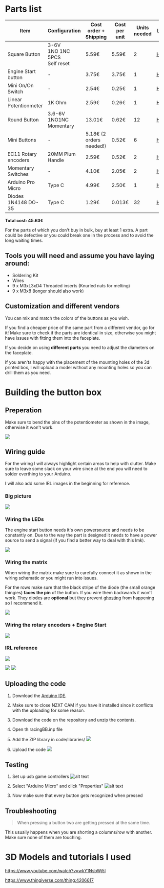 

# Parts list


| Item                  | Configuration                | Cost order + Shipping    | Cost per unit | Units needed | Link                                                                                                                                                                                                                                                                                                                                                                                                                                                                                                                                                                                                                                              |
|-----------------------|------------------------------|--------------------------|---------------|--------------|---------------------------------------------------------------------------------------------------------------------------------------------------------------------------------------------------------------------------------------------------------------------------------------------------------------------------------------------------------------------------------------------------------------------------------------------------------------------------------------------------------------------------------------------------------------------------------------------------------------------------------------------------|
| Square Button         | 3-6V <br> 1NO 1NC 5PCS <br> Self reset | 5.59€                    | 5.59€         | 2            | [Here](https://de.aliexpress.com/item/1005005791728074.html?channel=twinner)                                                                                                                                                                                                                                                                                                                                                                                                                                                                                                                                                                      |
| Engine Start button   | -                            | 3.75€                    | 3.75€         | 1            | [Here](https://de.aliexpress.com/item/1005007038224850.html?spm=a2g0o.detail.pcDetailTopMoreOtherSeller.1.1f583x8E3x8EFs&gps-id=pcDetailTopMoreOtherSeller&scm=1007.40050.354490.0&scm_id=1007.40050.354490.0&scm-url=1007.40050.354490.0&pvid=5076895b-e31f-49f9-b2b2-804f4f98032d&_t=gps-id:pcDetailTopMoreOtherSeller,scm-url:1007.40050.354490.0,pvid:5076895b-e31f-49f9-b2b2-804f4f98032d,tpp_buckets:668%232846%238115%232000&pdp_npi=4%40dis%21EUR%217.49%213.75%21%21%2157.10%2128.55%21%40211b617b17275174681276900e10f4%2112000039180054877%21rec%21DE%216003558799%21X&utparam-url=scene%3ApcDetailTopMoreOtherSeller%7Cquery_from%3A) |
| Mini On/On Switch     | -                            | 2.54€                    | 0.25€         | 1            | [Here](https://de.aliexpress.com/item/32809087410.html?spm=a2g0o.order_list.order_list_main.114.6b865c5fyQg7GB&gatewayAdapt=glo2deu)                                                                                                                                                                                                                                                                                                                                                                                                                                                                                                              |
| Linear Potentionmeter | 1K Ohm                       | 2.59€                    | 0.26€         | 1            | [Here](https://de.aliexpress.com/item/1005006659172507.html?spm=a2g0o.order_list.order_list_main.119.6b865c5fyQg7GB&gatewayAdapt=glo2deu)                                                                                                                                                                                                                                                                                                                                                                                                                                                                                                         |
| Round Button          | 3.6-6V <br> 1NO1NC <br> Momentary      | 13.01€                   | 0.62€         | 12           | [Here](https://de.aliexpress.com/item/33058529397.html?spm=a2g0o.order_list.order_list_main.124.6b865c5fyQg7GB&gatewayAdapt=glo2deu)                                                                                                                                                                                                                                                                                                                                                                                                                                                                                                              |
| Mini Buttons          | -                            | 5.18€ (2 orders needed!) | 0.52€         | 6            | [Here](https://de.aliexpress.com/item/4000143836281.html?spm=a2g0o.order_list.order_list_main.144.64695c5f431N8n&gatewayAdapt=glo2deu)                                                                                                                                                                                                                                                                                                                                                                                                                                                                                                            |
| EC11 Rotary encoders  | 20MM Plum Handle             | 2.59€                    | 0.52€         | 2            | [Here](https://de.aliexpress.com/item/1005005983134515.html?spm=a2g0o.order_list.order_list_main.143.64695c5f431N8n&gatewayAdapt=glo2deu)                                                                                                                                                                                                                                                                                                                                                                                                                                                                                                         |
| Momentary Switches    | -                            | 4.10€                    | 2.05€         | 2            | [Here](https://de.aliexpress.com/item/32815002670.html?spm=a2g0o.order_list.order_list_main.161.64695c5f431N8n&gatewayAdapt=glo2deu)                                                                                                                                                                                                                                                                                                                                                                                                                                                                                                              |
| Arduino Pro Micro     | Type C                       | 4.99€                    | 2.50€         | 1            | [Here](https://de.aliexpress.com/item/1005006645661865.html?spm=a2g0o.productlist.main.1.45e20FyC0FyC5F&algo_pvid=b56999f0-5b5e-4f29-92ca-05ff74eef665&algo_exp_id=b56999f0-5b5e-4f29-92ca-05ff74eef665-0&pdp_npi=4%40dis%21EUR%2115.12%214.99%21%21%21115.33%2138.06%21%40211b653717275184044866667e386b%2112000037912548501%21sea%21DE%216003558799%21X&curPageLogUid=MPJiCdhrVOnH&utparam-url=scene%3Asearch%7Cquery_from%3A)              
| Diodes 1N4148 DO-35      | Type C                       | 1.29€                    | 0.013€         | 32            | [Here](https://de.aliexpress.com/item/4000142272546.html?spm=a2g0o.order_list.order_list_main.182.64695c5f431N8n&gatewayAdapt=glo2deu)         


**Total cost: 45.63€**

For the parts of which you don't buy in bulk, buy at least 1 extra. A part could be defective or you could break one in the process and to avoid the long waiting times.

## Tools you will need and assume you have laying around:
- Soldering Kit
- Wires
- 9 x M3xL3xD4 Threaded inserts (Knurled nuts for melting)
- 9 x M3x8 (longer should also work)


## Customization and different vendors

You can mix and match the colors of the buttons as you wish. 

If you find a cheaper price of the same part from a different vendor, go for it! Make sure to check if the parts are identical in size, otherwise you might have issues with fitting them into the faceplate.

If you decide on using **different parts** you need to adjust the diameters on the faceplate.

If you aren'ts happy with the placement of the mounting holes of the 3d printed box, I will upload a model without any mounting holes so you can drill them as you need.

# Building the button box
## Preperation

Make sure to bend the pins of the potentiometer as shown in the image, otherwise it won't work.

![](images/wiring_potentiometer.jpg)

## Wiring guide

For the wiring I will always highlight certain areas to help with clutter. Make sure to leave some slack on your wire since at the end you will need to solder everthing to your Arduino.

I will also add some IRL images in the beginning for reference.

### Big picture

![](images/wiring_big_picture.svg)


### Wiring the LEDs

The engine start button needs it's own powersource and needs to be constantly on. Due to the way the part is designed it needs to have a power source to send a signal (if you find a better way to deal with this lmk).

![](images/wiring_leds.svg)

### Wiring the matrix

When wiring the matrix make sure to carefully connect it as shown in the wiring schematic or you might  run into issues.

For the rows make sure that the black stripe of the diode (the small orange thingies) **faces the pin** of the button. If you wire them backwards it won't work. They diodes are **optional** but they prevent [ghosting](https://www.microsoft.com/applied-sciences/projects/anti-ghosting#:~:text=Ghosting%20is%20the%20problem%20that,to%20have%20been%20%E2%80%9Cghosted%E2%80%9D.) from happening so I recommend it.

![](images/wiring_matrix.svg)

### Wiring the rotary encoders + Engine Start

![](images/wiring_extras.svg)

### IRL reference

![](images/wiring_big_picture_irl.jpg)

![](images/wiring_rotary_encoders.jpg)
![](images/wiring_momentary_switches.jpg)

## Uploading the code

1. Download the [Arduino IDE](https://www.arduino.cc/en/software).

2. Make sure to close NZXT CAM if you have it installed since it conflicts with the uploading for some reason.

3. Download the code on the repository and unzip the contents.

4. Open th racingBB.inp file

5. Add the ZIP library in code/libraries/
![](images/image.png)

6. Upload the code ![](images/image-1.png)


## Testing

1. Set up usb game controllers
![alt text](images/image-2.png)

2. Select "Arduino Micro" and click "Properties" ![alt text](images/image-3.png)

3. Now make sure that every button gets recognized when pressed


## Troubleshooting

> When pressing a button two are getting pressed at the same time.

This usually happens when you are shorting a columns/row with another. Make sure none of them are touching.



# 3D Models and tutorials I used

https://www.youtube.com/watch?v=wkY1NsbWj5I

https://www.thingiverse.com/thing:4206617